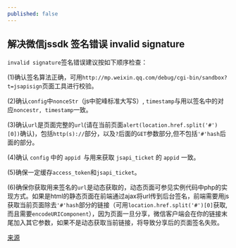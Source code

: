 ```yaml
---
published: false
---
```

## 解决微信jssdk 签名错误 invalid signature


`invalid signature`签名错误建议按如下顺序检查：

(1)确认签名算法正确，可用` http://mp.weixin.qq.com/debug/cgi-bin/sandbox?t=jsapisign `页面工具进行校验。

(2)确认`config`中`nonceStr`（js中驼峰标准大写S）, `timestamp`与用以签名中的对应`noncestr, timestamp`一致。

(3)确认`url`是页面完整的`url`(请在当前页面`alert(location.href.split('#')[0])`确认)，包括`http(s)://`部分，以及`?`后面的`GET`参数部分,但不包括`'#'hash`后面的部分。

(4)确认 `config` 中的 `appid `与用来获取 `jsapi_ticket` 的 `appid` 一致。

(5)确保一定缓存`access_token`和`jsapi_ticket`。

(6)确保你获取用来签名的`url`是动态获取的，动态页面可参见实例代码中php的实现方式。如果是html的静态页面在前端通过ajax将url传到后台签名，前端需要用js获取当前页面除去`'#'hash`部分的链接（可用`location.href.split('#')[0]`获取,而且需要`encodeURIComponent`），因为页面一旦分享，微信客户端会在你的链接末尾加入其它参数，如果不是动态获取当前链接，将导致分享后的页面签名失败。


[来源](https://www.jianshu.com/p/341e80e21383 "解决微信jssdk 签名错误 invalid signature")